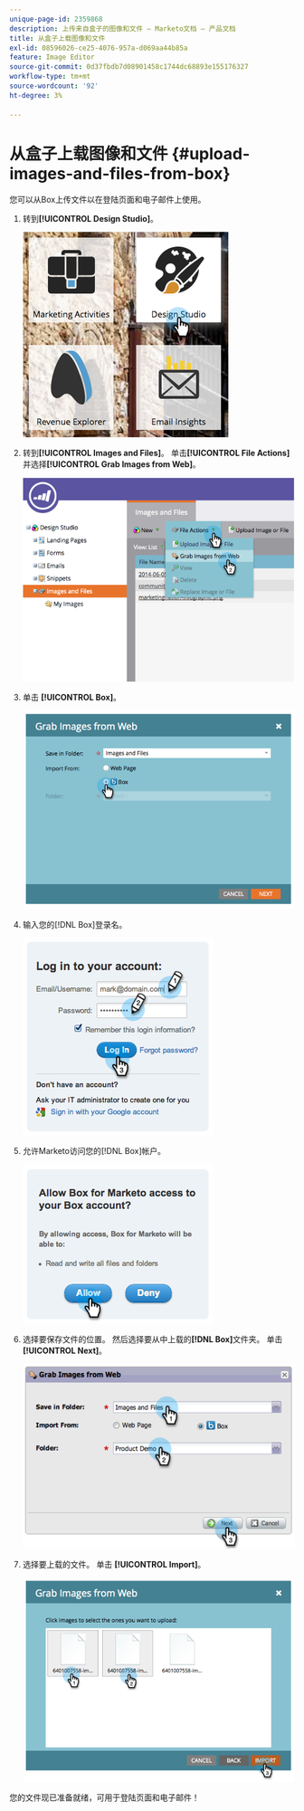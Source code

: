 ```yaml
---
unique-page-id: 2359868
description: 上传来自盒子的图像和文件 — Marketo文档 — 产品文档
title: 从盒子上载图像和文件
exl-id: 08596026-ce25-4076-957a-d069aa44b85a
feature: Image Editor
source-git-commit: 0d37fbdb7d08901458c1744dc68893e155176327
workflow-type: tm+mt
source-wordcount: '92'
ht-degree: 3%

---
```


# 从盒子上载图像和文件 {#upload-images-and-files-from-box}

您可以从Box上传文件以在登陆页面和电子邮件上使用。

1. 转到&#x200B;**[!UICONTROL Design Studio]**。

   ![](assets/designstudio-3.png)

1. 转到&#x200B;**[!UICONTROL Images and Files]**。 单击&#x200B;**[!UICONTROL File Actions]**&#x200B;并选择&#x200B;**[!UICONTROL Grab Images from Web]**。

   ![](assets/image2014-9-16-12-3a50-3a40.png)

1. 单击 **[!UICONTROL Box]**。

   ![](assets/image2014-9-16-12-3a50-3a56.png)

1. 输入您的[!DNL Box]登录名。

   ![](assets/image2014-9-16-12-3a51-3a10.png)

1. 允许Marketo访问您的[!DNL Box]帐户。

   ![](assets/image2014-9-16-12-3a51-3a28.png)

1. 选择要保存文件的位置。 然后选择要从中上载的&#x200B;**[!DNL Box]**&#x200B;文件夹。 单击 **[!UICONTROL Next]**。

   ![](assets/image2014-9-16-12-3a51-3a59.png)

1. 选择要上载的文件。 单击 **[!UICONTROL Import]**。

   ![](assets/image2014-9-16-12-3a52-3a15.png)

您的文件现已准备就绪，可用于登陆页面和电子邮件！
